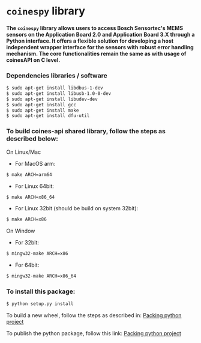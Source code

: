 # `coinespy` library

#### The `coinespy` library allows users to access Bosch Sensortec's MEMS sensors on the Application Board 2.0 and Application Board 3.X through a Python interface. It offers a flexible solution for developing a host independent wrapper interface for the sensors with robust error handling mechanism. The core functionalities remain the same as with usage of coinesAPI on C level.


### Dependencies libraries / software
```bash
$ sudo apt-get install libdbus-1-dev
$ sudo apt-get install libusb-1.0-0-dev
$ sudo apt-get install libudev-dev
$ sudo apt-get install gcc
$ sudo apt-get install make
$ sudo apt-get install dfu-util
```

### To build coines-api shared library, follow the steps as described below:

On Linux/Mac

+ For MacOS arm: 
``` bash
$ make ARCH=arm64
```
+ For Linux 64bit: 
``` bash
$ make ARCH=x86_64
```
+ For Linux 32bit (should be build on system 32bit):
``` bash
$ make ARCH=x86
```
    
On Window

+ For 32bit: 
``` bash
$ mingw32-make ARCH=x86
```
+ For 64bit: 
``` bash
$ mingw32-make ARCH=x86_64
```


### To install this package:

```bash
$ python setup.py install
```
To build a new wheel, follow the steps as described in: [Packing python project](https://packaging.python.org/tutorials/packaging-projects/)

To publish the python package, follow this link: [Packing python project](https://inside-docupedia.bosch.com/confluence/display/PST/Packaging+Python+Projects)